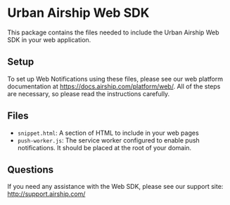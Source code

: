 # Urban Airship Web SDK

This package contains the files needed to include the Urban Airship Web 
SDK in your web application.

## Setup

To set up Web Notifications using these files, please see our web platform
documentation at https://docs.airship.com/platform/web/. All of the steps
are necessary, so please read the instructions carefully.


## Files

- `snippet.html`: A section of HTML to include in your web pages
- `push-worker.js`: The service worker configured to enable push notifications.
  It should be placed at the root of your domain.


## Questions

If you need any assistance with the Web SDK, please see our support
site: http://support.airship.com/
